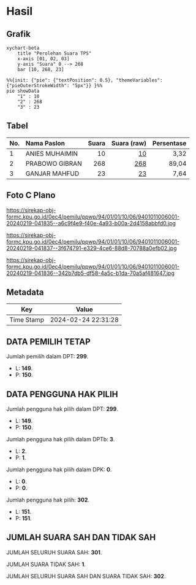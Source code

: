# Hasil

## Grafik

```mermaid
xychart-beta
    title "Perolehan Suara TPS"
    x-axis [01, 02, 03]
    y-axis "Suara" 0 --> 268
    bar [10, 268, 23]
```

```mermaid
%%{init: {"pie": {"textPosition": 0.5}, "themeVariables": {"pieOuterStrokeWidth": "5px"}} }%%
pie showData
    "1" : 10
    "2" : 268
    "3" : 23
```

## Tabel

| No. | Nama Paslon    | Suara | Suara (raw) | Persentase |
|:--- |:-------------- | -----:| -----------:| ----------:|
| 1   | ANIES MUHAIMIN | 10    | [10][p-1]   | 3,32       |
| 2   | PRABOWO GIBRAN | 268   | [268][p-2]  | 89,04      |
| 3   | GANJAR MAHFUD  | 23    | [23][p-3]   | 7,64       |


[p-1]: https://github.com/gigit-pemilu/pemilu-2024-94-papua-tengah/blob/main/pilpres/hitung-suara/sub/94-papua-tengah/sub/01-nabire/sub/01-nabire/sub/1006-oyehe/sub/001-tps/sub/paslon-1.txt
[p-2]: https://github.com/gigit-pemilu/pemilu-2024-94-papua-tengah/blob/main/pilpres/hitung-suara/sub/94-papua-tengah/sub/01-nabire/sub/01-nabire/sub/1006-oyehe/sub/001-tps/sub/paslon-2.txt
[p-3]: https://github.com/gigit-pemilu/pemilu-2024-94-papua-tengah/blob/main/pilpres/hitung-suara/sub/94-papua-tengah/sub/01-nabire/sub/01-nabire/sub/1006-oyehe/sub/001-tps/sub/paslon-3.txt

## Foto C Plano

https://sirekap-obj-formc.kpu.go.id/0ec4/pemilu/ppwp/94/01/01/10/06/9401011006001-20240219-041835--a6c9f4e9-f40e-4a93-b00a-2d4158abbfd0.jpg

https://sirekap-obj-formc.kpu.go.id/0ec4/pemilu/ppwp/94/01/01/10/06/9401011006001-20240219-041837--3f674791-e329-4ce6-88d8-70788a0efb02.jpg

https://sirekap-obj-formc.kpu.go.id/0ec4/pemilu/ppwp/94/01/01/10/06/9401011006001-20240219-041836--342b7db5-df58-4a5c-b1da-70a5af481647.jpg


## Metadata

| Key        | Value               |
| ---------- | ------------------- |
| Time Stamp | 2024-02-24 22:31:28 |


## DATA PEMILIH TETAP

Jumlah pemilih dalam DPT: **299**.
 * L: **149**.
 * P: **150**.

## DATA PENGGUNA HAK PILIH

Jumlah pengguna hak pilih dalam DPT: **299**.
 * L: **149**.
 * P: **150**.

Jumlah pengguna hak pilih dalam DPTb: **3**.
 * L: **2**.
 * P: **1**.

Jumlah pengguna hak pilih dalam DPK: **0**.
 * L: **0**.
 * P: **0**.

Jumlah pengguna hak pilih: **302**.
 * L: **151**.
 * P: **151**.

## JUMLAH SUARA SAH DAN TIDAK SAH

JUMLAH SELURUH SUARA SAH: **301**.

JUMLAH SUARA TIDAK SAH: **1**.

JUMLAH SELURUH SUARA SAH DAN SUARA TIDAK SAH: **302**.


